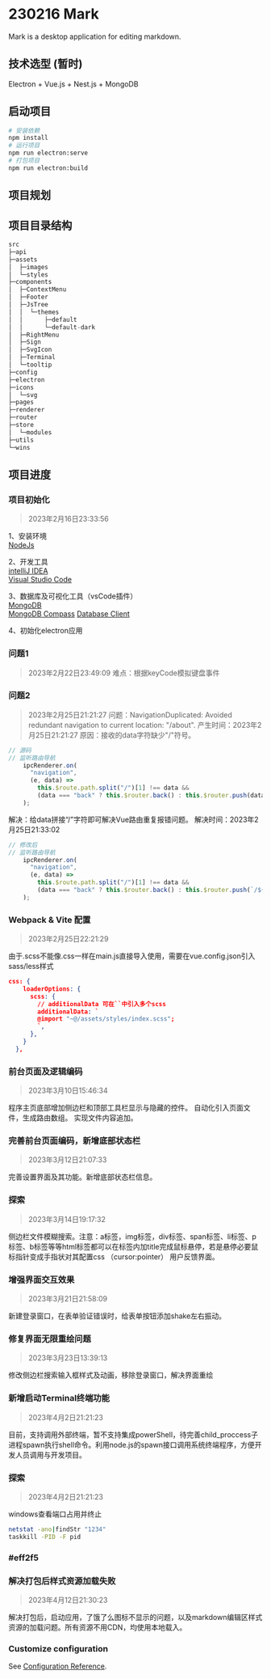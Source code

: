 <!--
 * @Author: Topskys
 * @Date: 2023-02-16 22:28:55
 * @LastEditTime: 2023-04-12 21:32:04
-->
# 230216 Mark
Mark is a desktop application for editing markdown.

## 技术选型 (暂时)
Electron + Vue.js + Nest.js + MongoDB

## 启动项目

```bash
# 安装依赖
npm install
# 运行项目
npm run electron:serve
# 打包项目
npm run electron:build
```

## 项目规划

## 项目目录结构
```js
src
├─api
├─assets
│  ├─images
│  └─styles
├─components
│  ├─ContextMenu
│  ├─Footer
│  ├─JsTree
│  │  └─themes
│  │      ├─default
│  │      └─default-dark
│  ├─RightMenu
│  ├─Sign
│  ├─SvgIcon
│  ├─Terminal
│  └─tooltip
├─config
├─electron
├─icons
│  └─svg
├─pages
├─renderer
├─router
├─store
│  └─modules
├─utils
└─wins
```


## 项目进度

### 项目初始化
> 2023年2月16日23:33:56

1、安装环境  
[NodeJs](https://nodejs.org/dist/v18.13.0/node-v18.13.0-x64.msi)

2、开发工具  
[intelliJ IDEA](https://www.jetbrains.com/)  
[Visual Studio Code](https://code.visualstudio.com/)  

3、数据库及可视化工具（vsCode插件）  
[MongoDB](https://www.mongodb.com/)  
[MongoDB Compass](https://www.mongodb.com/products/compass)
[Database Client](https://marketplace.visualstudio.com/items?itemName=cweijan.vscode-database-client2)

4、初始化electron应用

### 问题1
> 2023年2月22日23:49:09
难点：根据keyCode模拟键盘事件

### 问题2
> 2023年2月25日21:21:27
问题：NavigationDuplicated: Avoided redundant navigation to current location: "/about".
产生时间：2023年2月25日21:21:27
原因：接收的data字符缺少"/"符号。
```js
// 源码
// 监听路由导航
    ipcRenderer.on(
      "navigation",
      (e, data) =>
        this.$route.path.split("/")[1] !== data &&
        (data === "back" ? this.$router.back() : this.$router.push(data))
    );
```
解决：给data拼接“/”字符即可解决Vue路由重复报错问题。
解决时间：2023年2月25日21:33:02
```js
// 修改后
// 监听路由导航
    ipcRenderer.on(
      "navigation",
      (e, data) =>
        this.$route.path.split("/")[1] !== data &&
        (data === "back" ? this.$router.back() : this.$router.push(`/${data}`))
    );
```

### Webpack & Vite 配置

> 2023年2月25日22:21:29

由于.scss不能像.css一样在main.js直接导入使用，需要在vue.config.json引入sass/less样式
```json
css: {
    loaderOptions: {
      scss: {
        // additionalData 可在``中引入多个scss
        additionalData: `
        @import "~@/assets/styles/index.scss";
        `,
      },
    }
  },
```

### 前台页面及逻辑编码
> 2023年3月10日15:46:34

程序主页底部增加侧边栏和顶部工具栏显示与隐藏的控件。
自动化引入页面文件，生成路由数组。
实现文件内容追加。

### 完善前台页面编码，新增底部状态栏
> 2023年3月12日21:07:33

完善设置界面及其功能。新增底部状态栏信息。

### 探索
> 2023年3月14日19:17:32

侧边栏文件模糊搜索。注意：a标签，img标签，div标签、span标签、li标签、p标签、b标签等等html标签都可以在标签内加title完成鼠标悬停，若是悬停必要鼠标指针变成手指状对其配置css （cursor:pointer）
用户反馈界面。

### 增强界面交互效果
> 2023年3月21日21:58:09

新建登录窗口，在表单验证错误时，给表单按钮添加shake左右振动。

### 修复界面无限重绘问题
> 2023年3月23日13:39:13

修改侧边栏搜索输入框样式及动画，移除登录窗口，解决界面重绘

### 新增启动Terminal终端功能
> 2023年4月2日21:21:23

目前，支持调用外部终端，暂不支持集成powerShell，待完善child_proccess子进程spawn执行shell命令。利用node.js的spawn接口调用系统终端程序，方便开发人员调用与开发项目。
### 探索
> 2023年4月2日21:21:23

windows查看端口占用并终止
```bash
netstat -ano|findStr "1234"
taskkill -PID -F pid
```

### #eff2f5

### 解决打包后样式资源加载失败
> 2023年4月12日21:30:23

解决打包后，启动应用，了饿了么图标不显示的问题，以及markdown编辑区样式资源的加载问题。所有资源不用CDN，均使用本地载入。



### Customize configuration
See [Configuration Reference](https://cli.vuejs.org/config/).





